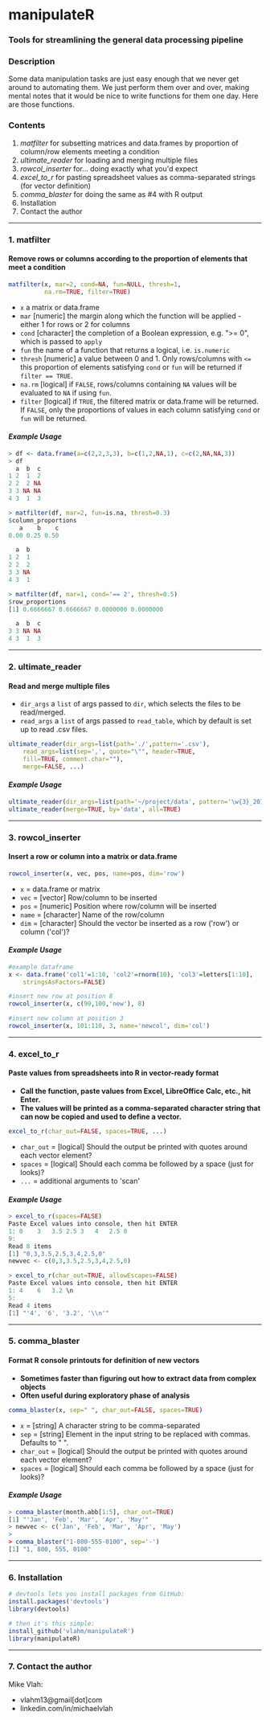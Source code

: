 # **manipulateR**

### Tools for streamlining the general data processing pipeline
### **Description**
Some data manipulation tasks are just easy enough that we never get around to automating them. We just perform them over and over, making mental notes that it would be nice to write functions for them one day. Here are those functions.

### **Contents**
1. _matfilter_ for subsetting matrices and data.frames by proportion of column/row elements meeting a condition
2. _ultimate_reader_ for loading and merging multiple files
3. _rowcol_inserter_ for... doing exactly what you'd expect
4. _excel_to_r_ for pasting spreadsheet values as comma-separated strings (for vector definition)
5. _comma_blaster_ for doing the same as #4 with R output
6.  Installation
7.  Contact the author

---
### **1. matfilter**
#### Remove rows or columns according to the proportion of elements that meet a condition
```R
matfilter(x, mar=2, cond=NA, fun=NULL, thresh=1, 
          na.rm=TRUE, filter=TRUE)
```
+ `x` a matrix or data.frame
+ `mar` [numeric] the margin along which the function will be applied - either 1 for rows or 2 for columns
+ `cond` [character] the completion of a Boolean expression, e.g. ">= 0", which is passed to `apply`
+ `fun` the name of a function that returns a logical, i.e. `is.numeric`
+ `thresh` [numeric] a value between 0 and 1. Only rows/columns with `<=` this proportion of elements satisfying `cond` or `fun` will be returned if `filter == TRUE`.
+ `na.rm` [logical] if `FALSE`, rows/columns containing `NA` values will be evaluated to `NA` if using `fun`.
+ `filter` [logical] if `TRUE`, the filtered matrix or data.frame will be returned.  If `FALSE`, only the proportions of values in each column satisfying `cond` or `fun` will be returned.


#### **_Example Usage_**
```R
> df <- data.frame(a=c(2,2,3,3), b=c(1,2,NA,1), c=c(2,NA,NA,3))
> df
  a  b  c
1 2  1  2
2 2  2 NA
3 3 NA NA
4 3  1  3

> matfilter(df, mar=2, fun=is.na, thresh=0.3)
$column_proportions
   a    b    c 
0.00 0.25 0.50 

  a  b
1 2  1
2 2  2
3 3 NA
4 3  1

> matfilter(df, mar=1, cond='== 2', thresh=0.5)
$row_proportions
[1] 0.6666667 0.6666667 0.0000000 0.0000000

  a  b  c
3 3 NA NA
4 3  1  3
```
---
### **2. ultimate_reader**
#### Read and merge multiple files
+ `dir_args` a `list` of args passed to `dir`, which selects the files to be read/merged.
+ `read_args` a `list` of args passed to `read_table`, which by default is set up to read .csv files.
```R
ultimate_reader(dir_args=list(path='./',pattern='.csv'),
    read_args=list(sep=',', quote="\"", header=TRUE,
    fill=TRUE, comment.char=""), 
    merge=FALSE, ...)
```
#### **_Example Usage_**
```R
ultimate_reader(dir_args=list(path='~/project/data', pattern='\w{3}_2016.csv'))
ultimate_reader(merge=TRUE, by='data', all=TRUE)
```
---
### **3. rowcol_inserter**
#### Insert a row or column into a matrix or data.frame
```R
rowcol_inserter(x, vec, pos, name=pos, dim='row')
```
+ `x` = data.frame or matrix
+ `vec` = [vector] Row/column to be inserted
+ `pos` = [numeric] Position where row/column will be inserted
+ `name` = [character] Name of the row/column
+ `dim` = [character] Should the vector be inserted as a row ('row') or column ('col')?

#### **_Example Usage_**
```R
#example dataframe
x <- data.frame('col1'=1:10, 'col2'=rnorm(10), 'col3'=letters[1:10],
    stringsAsFactors=FALSE)

#insert new row at position 8
rowcol_inserter(x, c(99,100,'new'), 8)

#insert new column at position 3
rowcol_inserter(x, 101:110, 3, name='newcol', dim='col')
```
---
### **4. excel_to_r**
#### Paste values from spreadsheets into R in vector-ready format
+ **Call the function, paste values from Excel, LibreOffice Calc, etc., hit Enter.**
+ **The values will be printed as a comma-separated character string that can now be copied and used to define a vector.**
```R
excel_to_r(char_out=FALSE, spaces=TRUE, ...)
```
+ `char_out` = [logical] Should the output be printed with quotes around each vector element?
+ `spaces` = [logical] Should each comma be followed by a space (just for looks)?
+ `...` = additional arguments to 'scan'

#### **_Example Usage_**
```R
> excel_to_r(spaces=FALSE)
Paste Excel values into console, then hit ENTER
1: 0    3   3.5 2.5 3   4   2.5 0
9: 
Read 8 items
[1] "0,3,3.5,2.5,3,4,2.5,0"
newvec <- c(0,3,3.5,2.5,3,4,2.5,0)

> excel_to_r(char_out=TRUE, allowEscapes=FALSE)
Paste Excel values into console, then hit ENTER
1: 4    6   3.2 \n
5: 
Read 4 items
[1] "'4', '6', '3.2', '\\n'"
```
---
### **5. comma_blaster**
#### Format R console printouts for definition of new vectors
+ **Sometimes faster than figuring out how to extract data from complex objects**
+ **Often useful during exploratory phase of analysis**
```R
comma_blaster(x, sep=" ", char_out=FALSE, spaces=TRUE)
```
+ `x` = [string] A character string to be comma-separated
+ `sep` = [string] Element in the input string to be replaced with commas.  Defaults to " ".
+ `char_out` = [logical] Should the output be printed with quotes around each vector element?
+ `spaces` = [logical] Should each comma be followed by a space (just for looks)?

#### **_Example Usage_**
```R
> comma_blaster(month.abb[1:5], char_out=TRUE)
[1] "'Jan', 'Feb', 'Mar', 'Apr', 'May'"
> newvec <- c('Jan', 'Feb', 'Mar', 'Apr', 'May')
> 
> comma_blaster("1-800-555-0100", sep='-')
[1] "1, 800, 555, 0100"
```
---
### **6. Installation**
```R
# devtools lets you install packages from GitHub:
install.packages('devtools')
library(devtools)

# then it's this simple:
install_github('vlahm/manipulateR')
library(manipulateR)
```
---
### **7. Contact the author**
Mike Vlah: 
+ vlahm13@gmail[dot]com
+ linkedin.com/in/michaelvlah


